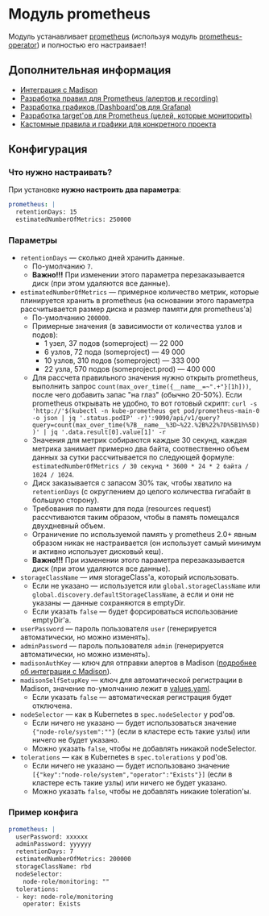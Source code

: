 Модуль prometheus
=======

Модуль устанавливает [prometheus](https://prometheus.io/) (используя модуль [prometheus-operator](../200-prometheus-operator/)) и полностью его настраивает!

Дополнительная информация
-------------------------

* [Интеграция с Madison](docs/MADISON.md)
* [Разработка правил для Prometheus (алертов и recording)](docs/PROMETHEUS_RULES_DEVELOPMENT.md)
* [Разработка графиков (Dashboard'ов для Grafana)](docs/GRAFANA_DASHBOARD_DEVELOPMENT.md)
* [Разработка target'ов для Prometheus (целей, которые мониторить)](docs/PROMETHEUS_TARGETS_DEVELOPMENT.md)
* [Кастомные правила и графики для конкретного проекта](docs/PROJECT_CUSTOMIZATION.md)

Конфигурация
------------

### Что нужно настраивать?

При установке **нужно настроить два параметра**:
```yaml
prometheus: |
  retentionDays: 15
  estimatedNumberOfMetrics: 250000
```

### Параметры

* `retentionDays` — сколько дней хранить данные.
    * По-умолчанию `7`.
    * **Важно!!!** При изменении этого параметра перезаказывается диск (при этом удаляются все данные).
* `estimatedNumberOfMetrics` — примерное количество метрик, которые плинируется хранить в prometheus (на основании этого параметра рассчитывается размер диска и размер памяти для prometheus'а)
    * По-умолчанию `200000`.
    * Примерные значения (в зависимости от количества узлов и подов):
        * 1 узел, 37 подов (someproject) — 22 000
        * 6 узлов, 72 пода (someproject) — 49 000
        * 10 узлов, 310 подов (someproject) — 333 000
        * 22 узла, 570  подов (someproject.prod) — 400 000
    * Для рассчета правильного значения нужно открыть prometheus, выполнить запрос `count(max_over_time({__name__=~".+"}[1h]))`, после чего добавить запас "на глаз" (обычно 20-50%). Если prometheus открывать не удобно, то вот готовый скрипт: `curl -s 'http://'$(kubectl -n kube-prometheus get pod/prometheus-main-0 -o json | jq '.status.podIP' -r)':9090/api/v1/query?query=count(max_over_time(%7B__name__%3D~%22.%2B%22%7D%5B1h%5D))' | jq '.data.result[0].value[1]' -r`
    * Значения для метрик собираются каждые 30 секунд, каждая метрика занимает примерно два байта, соотвественно объем данных за сутки рассчитывается по следующей формуле: `estimatedNumberOfMetrics / 30 секунд * 3600 * 24 * 2 байта / 1024 / 1024`.
    * Диск заказывается с запасом 30% так, чтобы хватило на `retentionDays` (с округлением до целого количества гигабайт в большую сторону).
    * Требования по памяти для пода (resources request) рассчтиваются таким образом, чтобы в память помещался двухдневный объем.
    * Ограничение по используемой память у prometheus 2.0+ явным образом никак не настраивается (он использует самый минимум и активно использует дисковый кеш).
    * **Важно!!!** При изменении этого параметра перезаказывается диск (при этом удаляются все данные).
* `storageClassName` — имя storageClass'а, который использовать.
    * Если не указано — используется или `global.storageClassName` или `global.discovery.defaultStorageClassName`, а если и они не указаны — данные сохраняются в emptyDir.
    * Если указать `false` — будет форсироваться использование emptyDir'а.
* `userPassword` — пароль пользователя `user` (генерируется автоматически, но можно изменять).
* `adminPassword` — пароль пользователя `admin` (генерируется автоматически, но можно изменять).
* `madisonAuthKey` — ключ для отправки алертов в Madison ([подробнее об интеграции с Madison](docs/MADISON.md)).
* `madisonSelfSetupKey` — ключ для автоматической регистрации в Madison, значение по-умолчанию лежит в [values.yaml](values.yaml).
    * Если указать `false` — автоматическая регистрация будет отключена.
* `nodeSelector` — как в Kubernetes в `spec.nodeSelector` у pod'ов.
    * Если ничего не указано — будет использоваться значение `{"node-role/system":""}` (если в кластере есть такие узлы) или ничего не будет указано.
    * Можно указать `false`, чтобы не добавлять никакой nodeSelector.
* `tolerations` — как в Kubernetes в `spec.tolerations` у pod'ов.
    * Если ничего не указано — будет использовано значение `[{"key":"node-role/system","operator":"Exists"}]` (если в кластере есть такие узлы) или ничего не будет указано.
    * Можно указать `false`, чтобы не добавлять никакие toleration'ы.

### Пример конфига

```yaml
prometheus: |
  userPassword: xxxxxx
  adminPassword: yyyyyy
  retentionDays: 7
  estimatedNumberOfMetrics: 200000
  storageClassName: rbd
  nodeSelector:
    node-role/monitoring: ""
  tolerations:
  - key: node-role/monitoring
    operator: Exists
```
